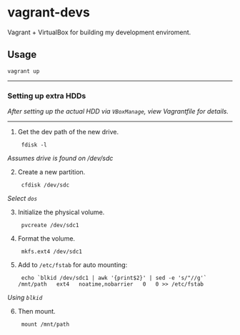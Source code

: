 # vagrant-devs

Vagrant + VirtualBox for building my development enviroment.

## Usage

    vagrant up


---

### Setting up extra HDDs

*After setting up the actual HDD via `VBoxManage`, view Vagrantfile for details.*

---


1. Get the dev path of the new drive.

        fdisk -l

  *Assumes drive is found on /dev/sdc*

2. Create a new partition.

        cfdisk /dev/sdc

  *Select `dos`*

3. Initialize the physical volume.

        pvcreate /dev/sdc1

4. Format the volume.

        mkfs.ext4 /dev/sdc1

5. Add to `/etc/fstab` for auto mounting:

        echo `blkid /dev/sdc1 | awk '{print$2}' | sed -e 's/"//g'` /mnt/path   ext4   noatime,nobarrier   0   0 >> /etc/fstab

  *Using `blkid`*

6. Then mount.

        mount /mnt/path
